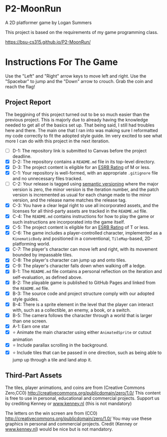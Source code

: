 # P2-MoonRun
A 2D platformer game by Logan Summers

This project is based on the requirements of my game programming class.

https://bsu-cs315.github.io/P2-MoonRun/

# Instructions For The Game
Use the "Left" and "Right" arrow keys to move left and right. Use the "Spacebar" to jump and the "Down" arrow to crouch. Grab the coin and reach the flag!

## Project Report
The beggining of this project turned out to be so much easier than the previous project. This is majorly due to already having the knowledge needed to get all of the basics set up. That being said, I still had troubles here and there. The main one that I ran into was making sure I reformatted my code correctly to fit the adopted style guide. Im very excited to see what more I can do with this project in the next iteration.

- [ ] D-1: The repository link is submitted to Canvas before the project deadline.
- [X] D-2: The repository contains a <code>README.md</code> file in its top-level directory.
- [X] D-3: The project content is eligible for an <a href="https://www.esrb.org/ratings-guide/">ESRB Rating</a> of M or less.
- [X] C-1: Your repository is well-formed, with an appropriate <code>.gitignore</code> file and no unnecessary files tracked.
- [ ] C-2: Your release is tagged using <a href="https://semver.org/">semantic versioning</a> where the major version is zero, the minor version is the iteration number, and the patch version is incremented as usual for each change made to the minor version, and the release name matches the release tag.
- [X] C-3: You have a clear legal right to use all incorporated assets, and the licenses for all third-party assets are tracked in the <code>README.md</code> file.
- [X] C-4: The <code>README.md</code> contains instructions for how to play the game or such instructions are incorporated into the game itself.
- [X] C-5: The project content is eligible for an <a href="https://www.esrb.org/ratings-guide/">ESRB Rating</a> of T or less.
- [X] C-6: The game includes a player-controlled character, implemented as a <code>KinematicBody</code> and positioned in a conventional, <code>TileMap</code>-based, 2D-platforming world.
- [X] C-7: The player's character can move left and right, with its movement bounded by impassable tiles.
- [X] C-8: The player's character can jump up and onto tiles.
- [X] C-9: The player's character falls down when walking off a ledge.
- [X] B-1: The <code>README.md</code> file contains a personal reflection on the iteration and self-evaluation, as defined above.
- [X] B-2: The playable game is published to GitHub Pages and linked from the <code>README.md</code> file.
- [X] B-3: The source code and project structure comply with our adopted style guides.
- [X] B-4: There is a sprite element in the level that the player can interact with, such as a collectible, an enemy, a book, or a switch.
- [X] B-5: The camera follows the character through a world that is larger than one screen.
- [X] A-1: Earn one star
- [X] ⭐ Animate the main character using either <code>AnimatedSprite</code> or cutout animation
- [X] ⭐ Include parallax scrolling in the background.
- [X] ⭐ Include tiles that can be passed in one direction, such as being able to jump up through a tile and land atop it.

## Third-Part Assets
The tiles, player animations, and coins are from (Creative Commons Zero,CC0) http://creativecommons.org/publicdomain/zero/1.0/ This content is free to use in personal, educational and commercial projects. Support us by crediting Kenney or www.kenney.nl (this is not mandatory)

The letters on the win screen are from (CC0) http://creativecommons.org/publicdomain/zero/1.0/ You may use these graphics in personal and commercial projects. Credit (Kenney or www.kenney.nl) would be nice but is not mandatory.